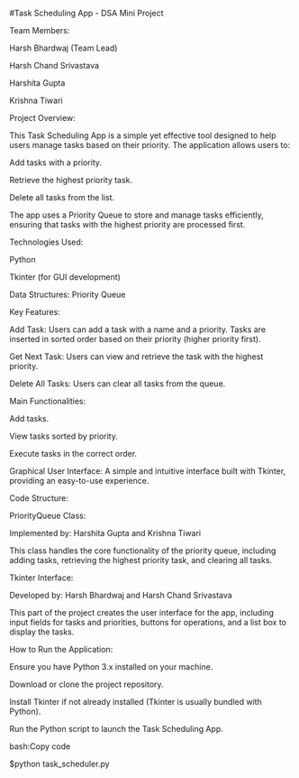 #Task Scheduling App - DSA Mini Project

Team Members:

Harsh Bhardwaj (Team Lead)

Harsh Chand Srivastava

Harshita Gupta

Krishna Tiwari

Project Overview:

This Task Scheduling App is a simple yet effective tool designed to help users manage tasks based on their priority. The application allows users to:


Add tasks with a priority.

Retrieve the highest priority task.

Delete all tasks from the list.

The app uses a Priority Queue to store and manage tasks efficiently, ensuring that tasks with the highest priority are processed first.

Technologies Used:

Python

Tkinter (for GUI development)

Data Structures: Priority Queue

Key Features:

Add Task: Users can add a task with a name and a priority. Tasks are inserted in sorted order based on their priority (higher priority first).

Get Next Task: Users can view and retrieve the task with the highest priority.

Delete All Tasks: Users can clear all tasks from the queue.

Main Functionalities:


Add tasks.

View tasks sorted by priority.

Execute tasks in the correct order.


Graphical User Interface: A simple and intuitive interface built with Tkinter, providing an easy-to-use experience.

Code Structure:

PriorityQueue Class:


Implemented by: Harshita Gupta and Krishna Tiwari

This class handles the core functionality of the priority queue, including adding tasks, retrieving the highest priority task, and clearing all tasks.

Tkinter Interface:

Developed by: Harsh Bhardwaj and Harsh Chand Srivastava

This part of the project creates the user interface for the app, including input fields for tasks and priorities, buttons for operations, and a list box to display the tasks.

How to Run the Application:

Ensure you have Python 3.x installed on your machine.

Download or clone the project repository.

Install Tkinter if not already installed (Tkinter is usually bundled with Python).

Run the Python script to launch the Task Scheduling App.

bash:Copy code

$python task_scheduler.py
